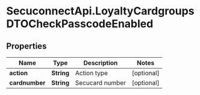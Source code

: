 # SecuconnectApi.LoyaltyCardgroupsDTOCheckPasscodeEnabled

## Properties
Name | Type | Description | Notes
------------ | ------------- | ------------- | -------------
**action** | **String** | Action type | [optional] 
**cardnumber** | **String** | Secucard number | [optional] 


